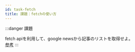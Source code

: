 ```yaml
---
id: task-fetch
title: 課題：fetchの使い方
---
```


:::danger 課題

fetch apiを利用して、google newsから記事のリストを取得せよ。  
[参考](https://qiita.com/KMD/items/872d8f4eed5d6ebf5df1)
:::
